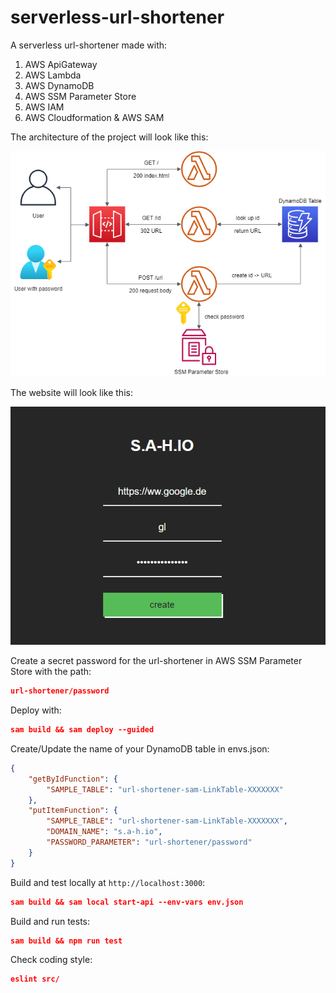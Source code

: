 # serverless-url-shortener

A serverless url-shortener made with:

1. AWS ApiGateway
2. AWS Lambda
3. AWS DynamoDB
4. AWS SSM Parameter Store
5. AWS IAM
6. AWS Cloudformation & AWS SAM

The architecture of the project will look like this:

![Diagram](url-shortener-diagram.png)

The website will look like this:

![Screenshot](url-shortener-screenshot.png)

Create a secret password for the url-shortener in AWS SSM Parameter Store with the path:

```json
url-shortener/password
```

Deploy with:

```json
sam build && sam deploy --guided
```

Create/Update the name of your DynamoDB table in envs.json:

```json
{
    "getByIdFunction": {
        "SAMPLE_TABLE": "url-shortener-sam-LinkTable-XXXXXXX"
    },
    "putItemFunction": {
        "SAMPLE_TABLE": "url-shortener-sam-LinkTable-XXXXXXX",
        "DOMAIN_NAME": "s.a-h.io",
        "PASSWORD_PARAMETER": "url-shortener/password"
    }
}
```

Build and test locally at `http://localhost:3000`:

```json
sam build && sam local start-api --env-vars env.json
```

Build and run tests:

```json
sam build && npm run test
```

Check coding style:

```json
eslint src/
```
